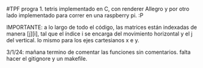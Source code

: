 #TPF progra 1. tetris implementado en C, con renderer Allegro y por otro lado implementado para correr en una raspberry pi. :P

IMPORTANTE: a lo largo de todo el código, las matrices están indexadas de manera [j][i], tal que el índice i se encarga del movimiento horizontal y el j del vertical. lo mismo para los ejes cartesianos x e y.

3/1/24: mañana termino de comentar las funciones sin comentarios. falta hacer el gitignore y un makefile.
